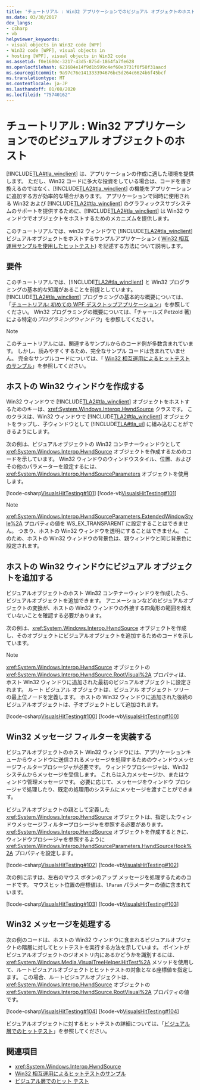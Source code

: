 ```yaml
---
title: 'チュートリアル : Win32 アプリケーションでのビジュアル オブジェクトのホスト'
ms.date: 03/30/2017
dev_langs:
- csharp
- vb
helpviewer_keywords:
- visual objects in Win32 code [WPF]
- Win32 code [WPF], visual objects in
- hosting [WPF], visual objects in Win32 code
ms.assetid: f0e1600c-3217-43d5-875d-1864fa7fe628
ms.openlocfilehash: 621684e14f9d1b599c4ef60e3731f0f58f31aacd
ms.sourcegitcommit: 9a97c76e141333394676bc5d264c6624b6f45bcf
ms.translationtype: MT
ms.contentlocale: ja-JP
ms.lasthandoff: 01/08/2020
ms.locfileid: "75740162"
---
```

# <a name="tutorial-hosting-visual-objects-in-a-win32-application"></a>チュートリアル : Win32 アプリケーションでのビジュアル オブジェクトのホスト
[!INCLUDE[TLA#tla_winclient](../../../../includes/tlasharptla-winclient-md.md)] は、アプリケーションの作成に適した環境を提供します。 ただし、Win32 コードに多大な投資をしている場合は、コードを書き換えるのではなく、[!INCLUDE[TLA2#tla_winclient](../../../../includes/tla2sharptla-winclient-md.md)] の機能をアプリケーションに追加する方が効率的な場合があります。 アプリケーションで同時に使用される Win32 および [!INCLUDE[TLA2#tla_winclient](../../../../includes/tla2sharptla-winclient-md.md)] のグラフィックスサブシステムのサポートを提供するために、[!INCLUDE[TLA2#tla_winclient](../../../../includes/tla2sharptla-winclient-md.md)] は Win32 ウィンドウでオブジェクトをホストするためのメカニズムを提供します。  
  
 このチュートリアルでは、win32 ウィンドウで [!INCLUDE[TLA2#tla_winclient](../../../../includes/tla2sharptla-winclient-md.md)] ビジュアルオブジェクトをホストするサンプルアプリケーション ( [Win32 相互運用サンプルを使用したヒットテスト](https://go.microsoft.com/fwlink/?LinkID=159995)) を記述する方法について説明します。  

<a name="requirements"></a>   
## <a name="requirements"></a>要件  
 このチュートリアルでは、[!INCLUDE[TLA2#tla_winclient](../../../../includes/tla2sharptla-winclient-md.md)] と Win32 プログラミングの基本的な知識があることを前提としています。 [!INCLUDE[TLA2#tla_winclient](../../../../includes/tla2sharptla-winclient-md.md)] プログラミングの基本的な概要については、「[チュートリアル: 初めての WPF デスクトップアプリケーション](../getting-started/walkthrough-my-first-wpf-desktop-application.md)」を参照してください。 Win32 プログラミングの概要については、「チャールズ Petzold 著) による特定の*プログラミングウィンドウ*」を参照してください。  
  
> [!NOTE]
> このチュートリアルには、関連するサンプルからのコード例が多数含まれています。 しかし、読みやすくするため、完全なサンプル コードは含まれていません。 完全なサンプルコードについては、「 [Win32 相互運用によるヒットテストのサンプル](https://go.microsoft.com/fwlink/?LinkID=159995)」を参照してください。  
  
<a name="creating_the_host_win32_window"></a>   
## <a name="creating-the-host-win32-window"></a>ホストの Win32 ウィンドウを作成する  
 Win32 ウィンドウで [!INCLUDE[TLA2#tla_winclient](../../../../includes/tla2sharptla-winclient-md.md)] オブジェクトをホストするためのキーは、<xref:System.Windows.Interop.HwndSource> クラスです。 このクラスは、Win32 ウィンドウで [!INCLUDE[TLA2#tla_winclient](../../../../includes/tla2sharptla-winclient-md.md)] オブジェクトをラップし、子ウィンドウとして [!INCLUDE[TLA#tla_ui](../../../../includes/tlasharptla-ui-md.md)] に組み込むことができるようにします。  
  
 次の例は、ビジュアルオブジェクトの Win32 コンテナーウィンドウとして <xref:System.Windows.Interop.HwndSource> オブジェクトを作成するためのコードを示しています。 Win32 ウィンドウのウィンドウスタイル、位置、およびその他のパラメーターを設定するには、<xref:System.Windows.Interop.HwndSourceParameters> オブジェクトを使用します。  
  
 [!code-csharp[VisualsHitTesting#101](~/samples/snippets/csharp/VS_Snippets_Wpf/VisualsHitTesting/CSharp/MyWindow.cs#101)]
 [!code-vb[VisualsHitTesting#101](~/samples/snippets/visualbasic/VS_Snippets_Wpf/VisualsHitTesting/VisualBasic/MyWindow.vb#101)]  
  
> [!NOTE]
> <xref:System.Windows.Interop.HwndSourceParameters.ExtendedWindowStyle%2A> プロパティの値を WS_EX_TRANSPARENT に設定することはできません。 つまり、ホストの Win32 ウィンドウを透明にすることはできません。 このため、ホストの Win32 ウィンドウの背景色は、親ウィンドウと同じ背景色に設定されます。  
  
<a name="adding_visual_objects_to_the_host_win32_window"></a>   
## <a name="adding-visual-objects-to-the-host-win32-window"></a>ホストの Win32 ウィンドウにビジュアル オブジェクトを追加する  
 ビジュアルオブジェクトのホスト Win32 コンテナーウィンドウを作成したら、ビジュアルオブジェクトを追加できます。 アニメーションなどのビジュアルオブジェクトの変換が、ホストの Win32 ウィンドウの外接する四角形の範囲を超えていないことを確認する必要があります。  
  
 次の例は、<xref:System.Windows.Interop.HwndSource> オブジェクトを作成し、そのオブジェクトにビジュアルオブジェクトを追加するためのコードを示しています。  
  
> [!NOTE]
> <xref:System.Windows.Interop.HwndSource> オブジェクトの <xref:System.Windows.Interop.HwndSource.RootVisual%2A> プロパティは、ホスト Win32 ウィンドウに追加された最初のビジュアルオブジェクトに設定されます。 ルート ビジュアル オブジェクトは、ビジュアル オブジェクト ツリーの最上位ノードを定義します。 ホストの Win32 ウィンドウに追加された後続のビジュアルオブジェクトは、子オブジェクトとして追加されます。  
  
 [!code-csharp[VisualsHitTesting#100](~/samples/snippets/csharp/VS_Snippets_Wpf/VisualsHitTesting/CSharp/MyWindow.cs#100)]
 [!code-vb[VisualsHitTesting#100](~/samples/snippets/visualbasic/VS_Snippets_Wpf/VisualsHitTesting/VisualBasic/MyWindow.vb#100)]  
  
<a name="implementing_the_win32_message_filter"></a>   
## <a name="implementing-the-win32-message-filter"></a>Win32 メッセージ フィルターを実装する  
 ビジュアルオブジェクトのホスト Win32 ウィンドウには、アプリケーションキューからウィンドウに送信されるメッセージを処理するためのウィンドウメッセージフィルタープロシージャが必要です。 ウィンドウプロシージャは、Win32 システムからメッセージを受信します。 これらは入力メッセージか、またはウィンドウ管理メッセージです。 必要に応じて、メッセージをウィンドウ プロシージャで処理したり、既定の処理用のシステムにメッセージを渡すことができます。  
  
 ビジュアルオブジェクトの親として定義した <xref:System.Windows.Interop.HwndSource> オブジェクトは、指定したウィンドウメッセージフィルタープロシージャを参照する必要があります。 <xref:System.Windows.Interop.HwndSource> オブジェクトを作成するときに、ウィンドウプロシージャを参照するように <xref:System.Windows.Interop.HwndSourceParameters.HwndSourceHook%2A> プロパティを設定します。  
  
 [!code-csharp[VisualsHitTesting#102](~/samples/snippets/csharp/VS_Snippets_Wpf/VisualsHitTesting/CSharp/MyWindow.cs#102)]
 [!code-vb[VisualsHitTesting#102](~/samples/snippets/visualbasic/VS_Snippets_Wpf/VisualsHitTesting/VisualBasic/MyWindow.vb#102)]  
  
 次の例に示すは、左右のマウス ボタンのアップ メッセージを処理するためのコードです。 マウスヒット位置の座標値は、`lParam` パラメーターの値に含まれています。  
  
 [!code-csharp[VisualsHitTesting#103](~/samples/snippets/csharp/VS_Snippets_Wpf/VisualsHitTesting/CSharp/MyWindow.cs#103)]
 [!code-vb[VisualsHitTesting#103](~/samples/snippets/visualbasic/VS_Snippets_Wpf/VisualsHitTesting/VisualBasic/MyWindow.vb#103)]  
  
<a name="processing_the_win32_messages"></a>   
## <a name="processing-the-win32-messages"></a>Win32 メッセージを処理する  
 次の例のコードは、ホストの Win32 ウィンドウに含まれるビジュアルオブジェクトの階層に対してヒットテストを実行する方法を示しています。 ポイントがビジュアルオブジェクトのジオメトリ内にあるかどうかを識別するには、<xref:System.Windows.Media.VisualTreeHelper.HitTest%2A> メソッドを使用して、ルートビジュアルオブジェクトとヒットテストの対象となる座標値を指定します。 この場合、ルートビジュアルオブジェクトは、<xref:System.Windows.Interop.HwndSource> オブジェクトの <xref:System.Windows.Interop.HwndSource.RootVisual%2A> プロパティの値です。  
  
 [!code-csharp[VisualsHitTesting#104](~/samples/snippets/csharp/VS_Snippets_Wpf/VisualsHitTesting/CSharp/MyCircle.cs#104)]
 [!code-vb[VisualsHitTesting#104](~/samples/snippets/visualbasic/VS_Snippets_Wpf/VisualsHitTesting/VisualBasic/MyCircle.vb#104)]  
  
 ビジュアルオブジェクトに対するヒットテストの詳細については、「[ビジュアル層でのヒットテスト](hit-testing-in-the-visual-layer.md)」を参照してください。  
  
## <a name="see-also"></a>関連項目

- <xref:System.Windows.Interop.HwndSource>
- [Win32 相互運用によるヒットテストのサンプル](https://go.microsoft.com/fwlink/?LinkID=159995)
- [ビジュアル層でのヒット テスト](hit-testing-in-the-visual-layer.md)

